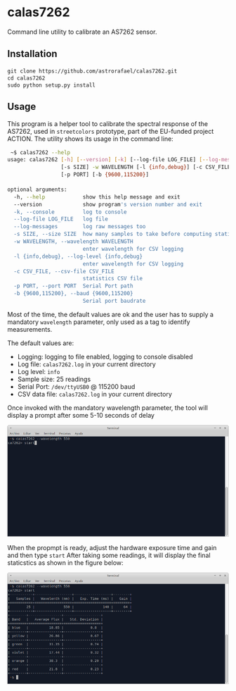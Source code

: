 
# calas7262
Command line utility to calibrate an AS7262 sensor.

## Installation

```
git clone https://github.com/astrorafael/calas7262.git
cd calas7262
sudo python setup.py install
```

## Usage

This program is a helper tool to calibrate the spectral response of the AS7262, used in `streetcolors` prototype, part of the EU-funded project ACTION.
The utility shows its usage in the command line:

```bash
 ~$ calas7262 --help
usage: calas7262 [-h] [--version] [-k] [--log-file LOG_FILE] [--log-messages]
                 [-s SIZE] -w WAVELENGTH [-l {info,debug}] [-c CSV_FILE]
                 [-p PORT] [-b {9600,115200}]

optional arguments:
  -h, --help            show this help message and exit
  --version             show program's version number and exit
  -k, --console         log to console
  --log-file LOG_FILE   log file
  --log-messages        log raw messages too
  -s SIZE, --size SIZE  how many samples to take before computing statistics
  -w WAVELENGTH, --wavelength WAVELENGTH
                        enter wavelength for CSV logging
  -l {info,debug}, --log-level {info,debug}
                        enter wavelength for CSV logging
  -c CSV_FILE, --csv-file CSV_FILE
                        statistics CSV file
  -p PORT, --port PORT  Serial Port path
  -b {9600,115200}, --baud {9600,115200}
                        Serial port baudrate
```
Most of the time, the default values are ok and the user has to supply a mandatory `wavelength` parameter, only used as a tag to identify measurements.

The default values are:
* Logging: logging to file enabled, logging to console disabled
* Log file: `calas7262.log` in your current directory
* Log level: `info`
* Sample size: 25 readings
* Serial Port: `/dev/ttyUSB0` @ 115200 baud
* CSV data file: `calas7262.log` in your current directory

Once invoked with the mandatory wavelength parameter, the tool will display a prompt after some 5-10 seconds of delay

![](img/calas7262_a.png)

When the propmpt is ready, adjust the hardware exposure time and gain and then type `start`
After taking some readings, it will display the final staticstics as shown in the figure below:

![](img/calas7262_b.png)